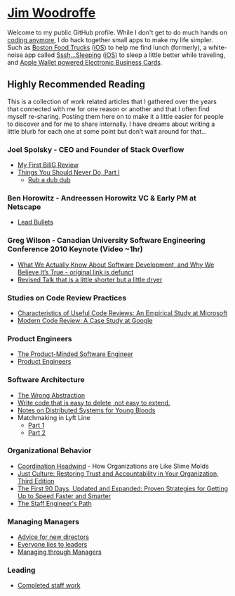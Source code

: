 # [Jim Woodroffe](https://woodroffe.com)

Welcome to my public GitHub profile. While I don't get to do much hands on [coding anymore](http://www.linkedin.com/in/jimwoodroffe), I do hack together small apps to make my life simpler. Such as [Boston Food Trucks](https://bostonfoodtrucks.co/) ([iOS](https://apps.apple.com/us/app/id570484087)) to help me find lunch (formerly), a white-noise app called [Sssh...Sleeping](https://sssh.electricpants.com/) ([iOS](https://apps.apple.com/us/app/id1523600887)) to sleep a little better while traveling, and [Apple Wallet powered Electronic Business Cards](https://electricpants.com/).

<!---
sjw7444/sjw7444 is a ✨ special ✨ repository because its `README.md` (this file) appears on your GitHub profile.
You can click the Preview link to take a look at your changes.
--->

## Highly Recommended Reading ##

This is a collection of work related articles that I gathered over the years that connected with me for one reason or another and that I often find myself re-sharing.  Posting them here on to make it a little easier for people to discover and for me to share internally.  I have dreams about writing a little blurb for each one at some point but don’t wait around for that…

### Joel Spolsky - CEO and Founder of Stack Overflow ###
- [My First BillG Review](https://www.joelonsoftware.com/2006/06/16/my-first-billg-review/)
- [Things You Should Never Do, Part I](https://www.joelonsoftware.com/2000/04/06/things-you-should-never-do-part-i/)
    - [Rub a dub dub](https://www.joelonsoftware.com/2002/01/23/rub-a-dub-dub/)
   
### Ben Horowitz - Andreessen Horowitz VC & Early PM at Netscape ### 
- [Lead Bullets](https://a16z.com/2011/11/13/lead-bullets/)

### Greg Wilson - Canadian University Software Engineering Conference 2010 Keynote (Video ~1hr)
- [What We Actually Know About Software Development, and Why We Believe It’s True - original link is defunct](https://vimeo.com/9270320)
- [Revised Talk that is a little shorter but a little dryer](https://www.youtube.com/watch?v=HrVtA-ue-x0)

### Studies on Code Review Practices ### 
- [Characteristics of Useful Code Reviews: An Empirical Study at Microsoft](https://www.microsoft.com/en-us/research/wp-content/uploads/2016/02/bosu2015useful.pdf)
- [Modern Code Review: A Case Study at Google](https://sback.it/publications/icse2018seip.pdf)

### Product Engineers ### 
- [The Product-Minded Software Engineer](https://blog.pragmaticengineer.com/the-product-minded-engineer/)
- [Product Engineers](https://sherifmansour.medium.com/product-engineers-f424da766871)

### Software Architecture ###
- [The Wrong Abstraction](https://sandimetz.com/blog/2016/1/20/the-wrong-abstraction)
- [Write code that is easy to delete, not easy to extend.](https://programmingisterrible.com/post/139222674273/write-code-that-is-easy-to-delete-not-easy-to)
- [Notes on Distributed Systems for Young Bloods](https://www.somethingsimilar.com/2013/01/14/notes-on-distributed-systems-for-young-bloods/)
- Matchmaking in Lyft Line
    - [Part 1](https://eng.lyft.com/matchmaking-in-lyft-line-9c2635fe62c4)
    - [Part 2](https://eng.lyft.com/matchmaking-in-lyft-line-691a1a32a008)

### Organizational Behavior ###
- [Coordination Headwind](https://komoroske.com/slime-mold/) - How Organizations are Like Slime Molds
- [Just Culture: Restoring Trust and Accountability in Your Organization, Third Edition](https://a.co/d/774iSez)
- [The First 90 Days, Updated and Expanded: Proven Strategies for Getting Up to Speed Faster and Smarter](https://a.co/d/gToCAEi)
- [The Staff Engineer's Path](https://a.co/d/eS578zM)

### Managing Managers
- [Advice for new directors](https://www.rubick.com/advice-for-new-directors/)
- [Everyone lies to leaders](https://www.rubick.com/everyone-lies-to-leaders/)
- [Managing through Managers](https://www.theengineeringmanager.com/managing-managers/managing-through-interfaces/)

### Leading
- [Completed staff work](https://www.rubick.com/completed-staff-work/)

